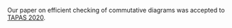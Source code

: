 Our paper on efficient checking of commutative diagrams was accepted to [TAPAS 2020][tapas].

[tapas]: https://2020.splashcon.org/home/tapas-2020
